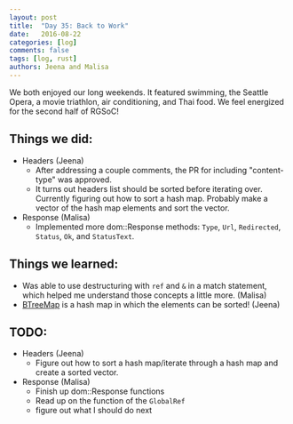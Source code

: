 ```yaml
---
layout: post
title:  "Day 35: Back to Work"
date:   2016-08-22
categories: [log]
comments: false
tags: [log, rust]
authors: Jeena and Malisa
---
```


We both enjoyed our long weekends. It featured swimming, the Seattle Opera, a movie triathlon, air conditioning, and Thai food. We feel energized for the second half of RGSoC!

## Things we did:
- Headers (Jeena)
  - After addressing a couple comments, the PR for including "content-type" was approved.
  - It turns out headers list should be sorted before iterating over. Currently figuring out how to sort a hash map. Probably make a vector of the hash map elements and sort the vector.
- Response (Malisa)
  - Implemented more dom::Response methods: `Type`, `Url`, `Redirected`, `Status`, `Ok`, and `StatusText`.

## Things we learned:
  - Was able to use destructuring with `ref` and `&` in a match statement, which helped me understand those concepts a little more. (Malisa)
  - [BTreeMap](https://doc.rust-lang.org/std/collections/struct.BTreeMap.html) is a hash map in which the elements can be sorted! (Jeena)

## TODO:
- Headers (Jeena)
    - Figure out how to sort a hash map/iterate through a hash map and create a sorted vector.
- Response (Malisa)
    - Finish up dom::Response functions
    - Read up on the function of the `GlobalRef`
    - figure out what I should do next
